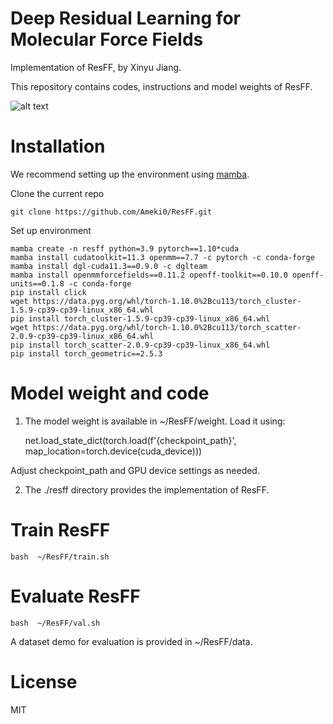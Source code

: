 # Deep Residual Learning for Molecular Force Fields

Implementation of ResFF, by Xinyu Jiang.

This repository contains codes, instructions and model weights of ResFF.

![alt text](image.png)

# Installation

We recommend setting up the environment using [mamba](https://mamba.readthedocs.io/en/latest/installation/mamba-installation.html).

Clone the current repo

    git clone https://github.com/Ameki0/ResFF.git

Set up environment

    mamba create -n resff python=3.9 pytorch==1.10*cuda
    mamba install cudatoolkit=11.3 openmm==7.7 -c pytorch -c conda-forge
    mamba install dgl-cuda11.3==0.9.0 -c dglteam
    mamba install openmmforcefields==0.11.2 openff-toolkit==0.10.0 openff-units==0.1.8 -c conda-forge
    pip install click
    wget https://data.pyg.org/whl/torch-1.10.0%2Bcu113/torch_cluster-1.5.9-cp39-cp39-linux_x86_64.whl
    pip install torch_cluster-1.5.9-cp39-cp39-linux_x86_64.whl
    wget https://data.pyg.org/whl/torch-1.10.0%2Bcu113/torch_scatter-2.0.9-cp39-cp39-linux_x86_64.whl
    pip install torch_scatter-2.0.9-cp39-cp39-linux_x86_64.whl
    pip install torch_geometric==2.5.3

# Model weight and code

1. The model weight is available in ~/ResFF/weight. Load it using:

    net.load_state_dict(torch.load(f'{checkpoint_path}', map_location=torch.device(cuda_device)))

Adjust checkpoint_path and GPU device settings as needed.

2. The ./resff directory provides the implementation of ResFF.

# Train ResFF

    bash  ~/ResFF/train.sh

# Evaluate ResFF

    bash  ~/ResFF/val.sh

A dataset demo for evaluation is provided in ~/ResFF/data.

# License

MIT